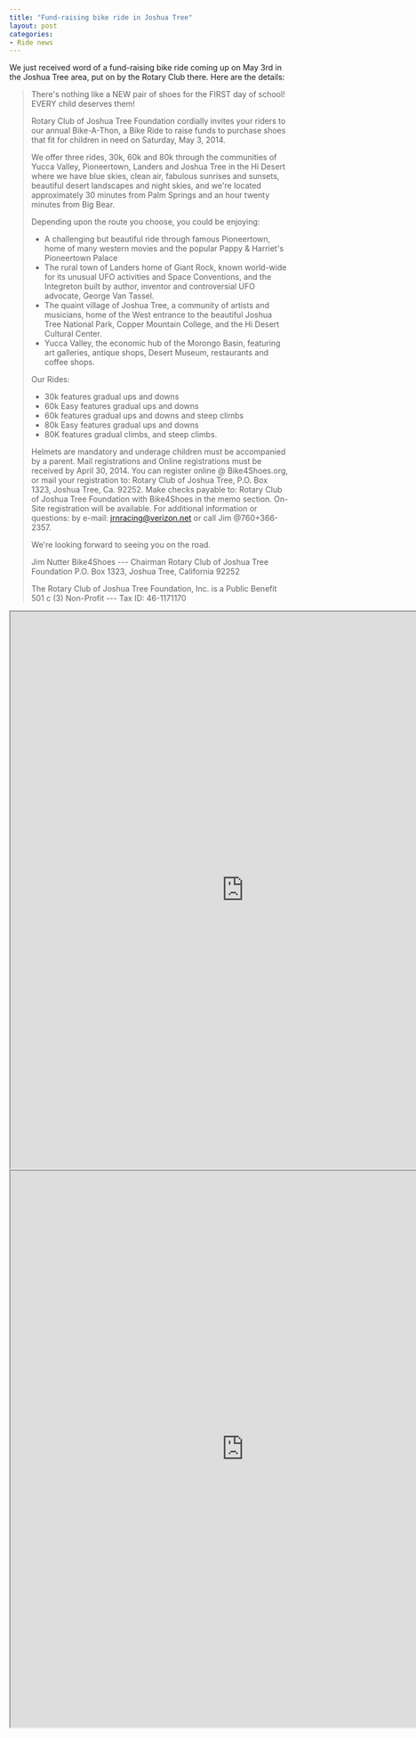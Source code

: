 ```yaml
---
title: "Fund-raising bike ride in Joshua Tree"
layout: post
categories:
- Ride news
---
```


We just received word of a fund-raising bike ride coming up on May 3rd in the Joshua Tree area, put on by the Rotary Club there. Here are the details:

> There's nothing like a NEW pair of shoes for the FIRST day of school! EVERY child deserves them!
>
> Rotary Club of Joshua Tree Foundation cordially invites your riders to our annual Bike-A-Thon, a Bike Ride to raise funds to purchase shoes that fit for children in need on Saturday, May 3, 2014.
>
> We offer three rides, 30k, 60k and 80k through the communities of Yucca Valley, Pioneertown, Landers and Joshua Tree in the Hi Desert where we have blue skies, clean air, fabulous sunrises and sunsets, beautiful desert landscapes and night skies, and we're located approximately 30 minutes from Palm Springs and an hour twenty minutes from Big Bear.
>
> Depending upon the route you choose, you could be enjoying:
>
> - A challenging but beautiful ride through famous Pioneertown, home of many western movies and the popular Pappy &amp; Harriet's Pioneertown Palace
> - The rural town of Landers home of Giant Rock, known world-wide for its unusual UFO activities and Space Conventions, and the Integreton built by author, inventor and controversial UFO advocate, George Van Tassel.
> - The quaint village of Joshua Tree, a community of artists and musicians, home of the West entrance to the beautiful Joshua Tree National Park, Copper Mountain College, and the Hi Desert Cultural Center.
> - Yucca Valley, the economic hub of the Morongo Basin, featuring art galleries, antique shops, Desert Museum, restaurants and coffee shops.
>
> Our Rides:
>
> - 30k features gradual ups and downs
> - 60k Easy features gradual ups and downs
> - 60k features gradual ups and downs and steep climbs
> - 80k Easy features gradual ups and downs
> - 80K features gradual climbs, and steep climbs.
>
> Helmets are mandatory and underage children must be accompanied by a parent. Mail registrations and Online registrations must be received by April 30, 2014. You can register online @ Bike4Shoes.org, or mail your registration to: Rotary Club of Joshua Tree, P.O. Box 1323, Joshua Tree, Ca. 92252. Make checks payable to: Rotary Club of Joshua Tree Foundation with Bike4Shoes in the memo section. On-Site registration will be available. For additional information or questions: by e-mail: jrnracing@verizon.net or call Jim @760+366-2357.
>
> We're looking forward to seeing you on the road.
>
> Jim Nutter
> Bike4Shoes --- Chairman
> Rotary Club of Joshua Tree Foundation
> P.O. Box 1323, Joshua Tree, California 92252
>
> The Rotary Club of Joshua Tree Foundation, Inc. is a Public Benefit 501 c (3) Non-Profit --- Tax ID: 46-1171170

<iframe class="scribd_iframe_embed" data-aspect-ratio="0.7729220222793488" height="1000" id="250096458" loading="lazy" scrolling="no" src="https://www.scribd.com/embeds/250096458/content" title="20140503 Bike Ride for Shoes that Fit" width="840"></iframe><script type="text/javascript">          (function() { var scribd = document.createElement("script"); scribd.type = "text/javascript"; scribd.async = true; scribd.src = "https://www.scribd.com/javascripts/embed_code/inject.js"; var s = document.getElementsByTagName("script")[0]; s.parentNode.insertBefore(scribd, s); })()        </script>

<iframe class="scribd_iframe_embed" data-aspect-ratio="0.7729220222793488" height="1000" id="250096457" loading="lazy" scrolling="no" src="https://www.scribd.com/embeds/250096457/content" title="20140503 Bike Ride for Shoes that Fit" width="840"></iframe><script type="text/javascript">          (function() { var scribd = document.createElement("script"); scribd.type = "text/javascript"; scribd.async = true; scribd.src = "https://www.scribd.com/javascripts/embed_code/inject.js"; var s = document.getElementsByTagName("script")[0]; s.parentNode.insertBefore(scribd, s); })()        </script>